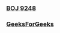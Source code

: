 ### [BOJ 9248](https://www.acmicpc.net/problem/9248)
### [GeeksForGeeks](https://www.geeksforgeeks.org/kasais-algorithm-for-construction-of-lcp-array-from-suffix-array/)

